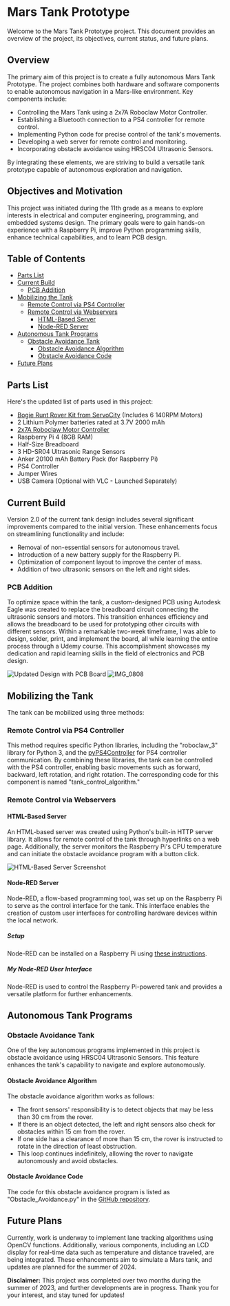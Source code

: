 # Mars Tank Prototype

Welcome to the Mars Tank Prototype project. This document provides an overview of the project, its objectives, current status, and future plans.

## Overview

The primary aim of this project is to create a fully autonomous Mars Tank Prototype. The project combines both hardware and software components to enable autonomous navigation in a Mars-like environment. Key components include:

- Controlling the Mars Tank using a 2x7A Roboclaw Motor Controller.
- Establishing a Bluetooth connection to a PS4 controller for remote control.
- Implementing Python code for precise control of the tank's movements.
- Developing a web server for remote control and monitoring.
- Incorporating obstacle avoidance using HRSC04 Ultrasonic Sensors.

By integrating these elements, we are striving to build a versatile tank prototype capable of autonomous exploration and navigation.

## Objectives and Motivation

This project was initiated during the 11th grade as a means to explore interests in electrical and computer engineering, programming, and embedded systems design. The primary goals were to gain hands-on experience with a Raspberry Pi, improve Python programming skills, enhance technical capabilities, and to learn PCB design.

## Table of Contents

- [Parts List](#parts-list)
- [Current Build](#current-build)
     - [PCB Addition](#pcb-addition)
- [Mobilizing the Tank](#mobilizing-the-tank)
     - [Remote Control via PS4 Controller](#remote-control-via-ps4-controller)
     - [Remote Control via Webservers](#remote-control-via-webservers)
       - [HTML-Based Server](#html-based-server)
       - [Node-RED Server](#node-red-server)
 - [Autonomous Tank Programs](#autonomous-tank-programs)
   - [Obstacle Avoidance Tank](#obstacle-avoidance-tank)
     - [Obstacle Avoidance Algorithm](#obstacle-avoidance-algorithm)
     - [Obstacle Avoidance Code](#obstacle-avoidance-code)
- [Future Plans](#future-plans)

## Parts List

Here's the updated list of parts used in this project:

- [Bogie Runt Rover Kit from ServoCity](https://www.servocity.com/bogie-runt-rover/) (Includes 6 140RPM Motors)
- 2 Lithium Polymer batteries rated at 3.7V 2000 mAh
- [2x7A Roboclaw Motor Controller](https://www.servocity.com/roboclaw-2x7a-motor-controller/)
- Raspberry Pi 4 (8GB RAM)
- Half-Size Breadboard
- 3 HD-SR04 Ultrasonic Range Sensors
- Anker 20100 mAh Battery Pack (for Raspberry Pi)
- PS4 Controller
- Jumper Wires
- USB Camera (Optional with VLC - Launched Separately)

## Current Build

Version 2.0 of the current tank design includes several significant improvements compared to the initial version. These enhancements focus on streamlining functionality and include:

- Removal of non-essential sensors for autonomous travel.
- Introduction of a new battery supply for the Raspberry Pi.
- Optimization of component layout to improve the center of mass.
- Addition of two ultrasonic sensors on the left and right sides.

### PCB Addition

To optimize space within the tank, a custom-designed PCB using Autodesk Eagle was created to replace the breadboard circuit connecting the ultrasonic sensors and motors. This transition enhances efficiency and allows the breadboard to be used for prototyping other circuits with different sensors. Within a remarkable two-week timeframe, I was able to design, solder, print, and implement the board, all while learning the entire process through a Udemy course. This accomplishment showcases my dedication and rapid learning skills in the field of electronics and PCB design.

![Updated Design with PCB Board](https://user-images.githubusercontent.com/55263663/113646131-0b331280-963d-11eb-8094-8f6ab8cfa5e2.jpg)
![IMG_0808](https://user-images.githubusercontent.com/55263663/109580868-2fd12300-7ab0-11eb-835c-0d006bbe778e.jpg)

## Mobilizing the Tank

The tank can be mobilized using three methods:

### Remote Control via PS4 Controller

This method requires specific Python libraries, including the "roboclaw_3" library for Python 3, and the [pyPS4Controller](https://github.com/ArturSpirin/pyPS4Controller) for PS4 controller communication. By combining these libraries, the tank can be controlled with the PS4 controller, enabling basic movements such as forward, backward, left rotation, and right rotation. The corresponding code for this component is named "tank_control_algorithm."

### Remote Control via Webservers

#### HTML-Based Server

An HTML-based server was created using Python's built-in HTTP server library. It allows for remote control of the tank through hyperlinks on a web page. Additionally, the server monitors the Raspberry Pi's CPU temperature and can initiate the obstacle avoidance program with a button click.

![HTML-Based Server Screenshot](bro.png)

#### Node-RED Server

Node-RED, a flow-based programming tool, was set up on the Raspberry Pi to serve as the control interface for the tank. This interface enables the creation of custom user interfaces for controlling hardware devices within the local network.

##### Setup

Node-RED can be installed on a Raspberry Pi using [these instructions](https://nodered.org/docs/getting-started/raspberrypi).

##### My Node-RED User Interface

Node-RED is used to control the Raspberry Pi-powered tank and provides a versatile platform for further enhancements.

## Autonomous Tank Programs

### Obstacle Avoidance Tank

One of the key autonomous programs implemented in this project is obstacle avoidance using HRSC04 Ultrasonic Sensors. This feature enhances the tank's capability to navigate and explore autonomously.

#### Obstacle Avoidance Algorithm

The obstacle avoidance algorithm works as follows:

- The front sensors' responsibility is to detect objects that may be less than 30 cm from the rover.
- If there is an object detected, the left and right sensors also check for obstacles within 15 cm from the rover.
- If one side has a clearance of more than 15 cm, the rover is instructed to rotate in the direction of least obstruction.
- This loop continues indefinitely, allowing the rover to navigate autonomously and avoid obstacles.

#### Obstacle Avoidance Code

The code for this obstacle avoidance program is listed as "Obstacle_Avoidance.py" in the [GitHub repository](https://github.com/kabirvirk51/mars-tank-prototype/blob/main/python-scripts/obstacle_avoidance.py).

## Future Plans

Currently, work is underway to implement lane tracking algorithms using OpenCV functions. Additionally, various components, including an LCD display for real-time data such as temperature and distance traveled, are being integrated. These enhancements aim to simulate a Mars tank, and updates are planned for the summer of 2024.

**Disclaimer:** This project was completed over two months during the summer of 2023, and further developments are in progress. Thank you for your interest, and stay tuned for updates!
